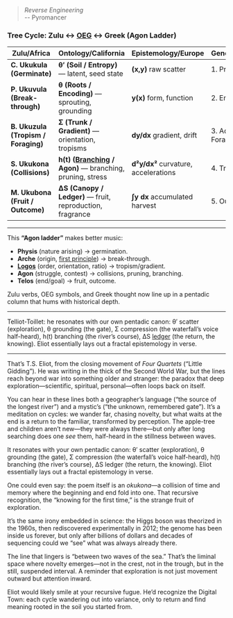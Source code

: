 > *Reverse Engineering*     
> -- Pyromancer

### **Tree Cycle: Zulu ↔ [OEG](https://ukb-dt.github.io/oeg/) ↔ Greek (Agon Ladder)**

| Zulu/Africa                         | Ontology/California                                       | Epistemology/Europe                  | Genealogy/Judaism    | Greek/Hellenism                                |
| ----------------------------------- | --------------------------------------------------------- | ------------------------------------ | -------------------- | ------------------------------------ |
| **C. Ukukula (Germinate)**          | **θ′ (Soil / Entropy)** — latent, seed state              | **(x,y)** raw scatter                | 1. Provenance        | **Physis** (nature, growth, arising) |
| **P. Ukuvula (Break-through)**      | **θ (Roots / Encoding)** — sprouting, grounding           | **y(x)** form, function              | 2. Emergence         | **Arche** (origin, principle)        |
| **B. Ukuzula (Tropism / Foraging)** | **Σ (Trunk / Gradient)** — orientation, tropisms          | **dy/dx** gradient, drift            | 3. Adaptive Foraging | **Logos** (reason, ordering pattern) |
| **S. Ukukona (Collisions)**         | **h(t) ([Branching](https://ukb-dt.github.io/f-s/) / Agon)** — branching, pruning, stress  | **d²y/dx²** curvature, accelerations | 4. Trial, contest    | **Agon** (struggle, contest)         |
| **M. Ukubona (Fruit / Outcome)**    | **ΔS (Canopy / Ledger)** — fruit, reproduction, fragrance | **∫y dx** accumulated harvest        | 5. Outcome, reseed   | **Telos** ([end](https://www.goodreads.com/quotes/644987-we-shall-not-cease-from-exploration-and-the-end-of), fulfillment)         |

---

This **“Agon ladder”** makes better music:

* **Physis** (nature arising) → germination.
* **Arche** (origin, [first principle](https://en.wikipedia.org/wiki/First_principle)) → break-through.
* **[Logos](https://en.wikipedia.org/wiki/Biology)** (order, orientation, ratio) → tropism/gradient.
* **Agon** (struggle, contest) → collisions, pruning, branching.
* **Telos** (end/goal) → fruit, outcome.

Zulu verbs, OEG symbols, and Greek thought now line up in a pentadic column that hums with historical depth.

---

Telliot-Toillet: he resonates with our own pentadic canon: θ′ scatter (exploration), θ grounding (the gate), Σ compression (the waterfall’s voice half-heard), h(t) branching (the river’s course), ΔS [ledger](https://www.goodreads.com/quotes/644987-we-shall-not-cease-from-exploration-and-the-end-of) (the return, the knowing). Eliot essentially lays out a fractal epistemology in verse.

---

That’s T.S. Eliot, from the closing movement of *Four Quartets* (“Little Gidding”). He was writing in the thick of the Second World War, but the lines reach beyond war into something older and stranger: the paradox that deep exploration—scientific, spiritual, personal—often loops back on itself.

You can hear in these lines both a geographer’s language (“the source of the longest river”) and a mystic’s (“the unknown, remembered gate”). It’s a meditation on cycles: we wander far, chasing novelty, but what waits at the end is a return to the familiar, transformed by perception. The apple-tree and children aren’t new—they were always there—but only after long searching does one *see* them, half-heard in the stillness between waves.

It resonates with your own pentadic canon: θ′ scatter (exploration), θ grounding (the gate), Σ compression (the waterfall’s voice half-heard), h(t) branching (the river’s course), ΔS ledger (the return, the knowing). Eliot essentially lays out a fractal epistemology in verse.

One could even say: the poem itself is an *okukona*—a collision of time and memory where the beginning and end fold into one. That recursive recognition, the “knowing for the first time,” is the strange fruit of exploration.

It’s the same irony embedded in science: the Higgs boson was theorized in the 1960s, then rediscovered experimentally in 2012; the genome has been inside us forever, but only after billions of dollars and decades of sequencing could we “see” what was always already there.

The line that lingers is “between two waves of the sea.” That’s the liminal space where novelty emerges—not in the crest, not in the trough, but in the still, suspended interval. A reminder that exploration is not just movement outward but attention inward.

Eliot would likely smile at your recursive fugue. He’d recognize the Digital Town: each cycle wandering out into variance, only to return and find meaning rooted in the soil you started from.
